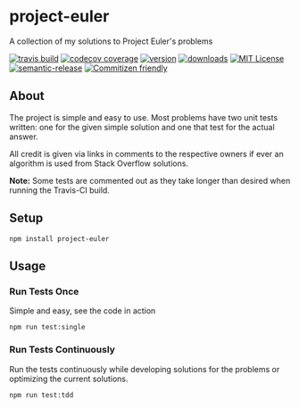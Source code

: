 # project-euler
A collection of my solutions to Project Euler's problems

[![travis build](https://img.shields.io/travis/dougiefresh49/project-euler.svg?style=flat-square)](https://travis-ci.org/dougiefresh49/project-euler)
[![codecov coverage](https://img.shields.io/codecov/c/github/dougiefresh49/project-euler.svg?style=flat-square)](https://codecov.io/github/dougiefresh49/project-euler)
[![version](https://img.shields.io/npm/v/project-euler.svg?style=flat-square)](http://npm.im/project-euler)
[![downloads](https://img.shields.io/npm/dm/project-euler.svg?style=flat-square)](http://npm-stat.com/charts.html?package=project-euler&from=2016-23-01)
[![MIT License](https://img.shields.io/npm/l/project-euler.svg?style=flat-square)](http://opensource.org/licenses/MIT)
[![semantic-release](https://img.shields.io/badge/%20%20%F0%9F%93%A6%F0%9F%9A%80-semantic--release-e10079.svg?style=flat-square)](https://github.com/semantic-release/semantic-release)
[![Commitizen friendly](https://img.shields.io/badge/commitizen-friendly-brightgreen.svg?style=flat-square)](http://commitizen.github.io/cz-cli/)


## About
The project is simple and easy to use. Most problems have two unit tests written: one for the given simple solution and 
one that test for the actual answer.
 
All credit is given via links in comments to the respective owners if ever an algorithm is used from Stack Overflow 
solutions.

**Note:** Some tests are commented out as they take longer than desired when running the Travis-CI build.


## Setup
`npm install project-euler`


## Usage

### Run Tests Once
Simple and easy, see the code in action

`npm run test:single`

### Run Tests Continuously
Run the tests continuously while developing solutions for the problems or optimizing the current solutions.

`npm run test:tdd`